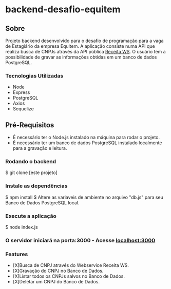 ﻿# backend-desafio-equitem

## Sobre
Projeto backend desenvolvido para o desafio de programação para a vaga de Estagiário da empresa Equitem. A aplicação consiste numa API que realiza busca de CNPJs através da API pública [Receita WS](https://receitaws.com.br/). O usuário tem a possibilidade de gravar as informações obtidas em um banco de dados PostgreSQL. 

### Tecnologias Utilizadas
- Node
- Express
- PostgreSQL
- Axios
- Sequelize

## Pré-Requisitos
- É necessário ter o Node.js instalado na máquina para rodar o projeto. 
- É necessário ter um banco de dados PostgreSQL instalado localmente para a gravação e leitura.

### Rodando o backend
$ git clone [este projeto]

### Instale as dependências
$ npm install
$ Altere as variaveis de ambiente no arquivo "db.js" para seu Banco de Dados PostgreSQL local.

### Execute a aplicação
$ node index.js

### O servidor iniciará na porta:3000 - Acesse [localhost:3000](localhost:3000)

### Features
- [X]Busca de CNPJ através do Webservice Receita WS.
- [X]Gravação do CNPJ no Banco de Dados.
- [X]Listar todos os CNPJs salvos no Banco de Dados.
- [X]Deletar um CNPJ do Banco de Dados.





